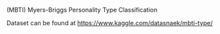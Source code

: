 (MBTI) Myers-Briggs Personality Type Classification

Dataset can be found at https://www.kaggle.com/datasnaek/mbti-type/
